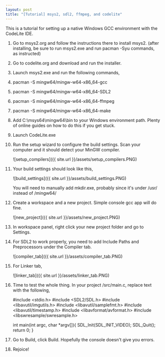 ```yaml
---
layout: post
title: "[Tutorial] msys2, sdl2, ffmpeg, and codelite"
---
```


This is a tutorial for setting up a native Windows GCC environment with the CodeLite IDE.

1. Go to msys2.org and follow the instructions there to install msys2.
(after installing, be sure to run msys2.exe and run pacman -Syu commands, as instructed)

2. Go to codelite.org and download and run the installer.

3. Launch msys2.exe and run the following commands,

4. pacman -S mingw64/mingw-w64-x86_64-gcc

5. pacman -S mingw64/mingw-w64-x86_64-SDL2

6. pacman -S mingw64/mingw-w64-x86_64-ffmpeg

7. pacman -S mingw64/mingw-w64-x86_64-make

8. Add C:\msys64\mingw64\bin to your Windows environment path. Plenty of online guides on how to do this if you get stuck.

9. Launch CodeLite.exe

10. Run the setup wizard to configure the build settings. Scan your computer and it should detect your MinGW compiler.

    ![setup_compilers]({{ site.url }}/assets/setup_compilers.PNG)

11. Your build settings should look like this,

    ![build_settings]({{ site.url }}/assets/build_settings.PNG)

    You will need to manually add mkdir.exe, probably since it's under /usr/ instead of /mingw64/

12. Create a workspace and a new project. Simple console gcc app will do fine.

    ![new_project]({{ site.url }}/assets/new_project.PNG)

13. In workspace panel, right click your new project folder and go to Settings.

14. For SDL2 to work properly, you need to add Include Paths and Preprocessors under the Compiler tab.

    ![compiler_tab]({{ site.url }}/assets/compiler_tab.PNG)

15. For Linker tab,

    ![linker_tab]({{ site.url }}/assets/linker_tab.PNG)

16. Time to test the whole thing. In your project /src/main.c, replace text with the following,

    #include <stdio.h>
    #include <SDL2/SDL.h>
    #include <libavutil/imgutils.h>
    #include <libavutil/samplefmt.h>
    #include <libavutil/timestamp.h>
    #include <libavformat/avformat.h>
    #include <libswresample/swresample.h>

    int main(int argc, char *argv[]){
        SDL_Init(SDL_INIT_VIDEO);
        SDL_Quit();
        return 0;
    }
    
17. Go to Build, click Build. Hopefully the console doesn't give you errors.

18. Rejoice!
